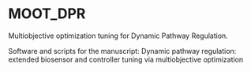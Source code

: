 # MOOT_DPR
Multiobjective optimization tuning for Dynamic Pathway Regulation.

Software and scripts for the manuscript: Dynamic pathway regulation: extended biosensor and controller tuning via multiobjective optimization
